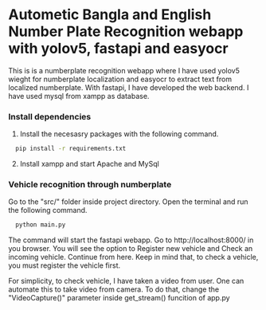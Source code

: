 
# Autometic Bangla and English Number Plate Recognition webapp with yolov5, fastapi and easyocr

This is is a numberplate recognition webapp where I have used yolov5 wieght for numberplate localization and easyocr to extract text from localized numberplate. With fastapi, I have developed the web backend. I have used mysql from xampp as database.  

### Install dependencies
1. Install the necesasry packages with the following command.

```bash
  pip install -r requirements.txt
```
2. Install xampp and start Apache and MySql

### Vehicle recognition through numberplate
Go to the "src/" folder inside project directory. Open the terminal and run the following command.

```bash
  python main.py
```
The command will start the fastapi webapp. Go to 
http://localhost:8000/ in you browser. You will see the option to Register new vehicle and Check an incoming vehicle. Continue from here. Keep in mind that, to check a vehicle, you must register the vehicle first. 

For simplicity, to check vehicle, I have taken a video from user. One can automate this to take video from camera. To do that, change the "VideoCapture()" parameter inside get_stream() funcition of app.py
